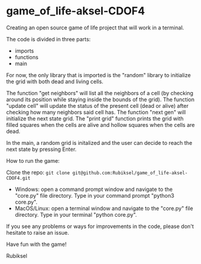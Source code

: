 # game_of_life-aksel-CDOF4
Creating an open source game of life project that will work in a terminal.

The code is divided in three parts: 
- imports
- functions
- main

For now, the only library that is imported is the "random" library to initialize the grid with both dead and living cells.

The function "get neighbors" will list all the neighbors of a cell (by checking around its position while staying inside the bounds of the grid).
The function "update cell" will update the status of the present cell (dead or alive) after checking how many neighbors said cell has.
The function "next gen" will initialize the next state grid.
The "print grid" function prints the grid with filled squares when the cells are alive and hollow squares when the cells are dead.

In the main, a random grid is initalized and the user can decide to reach the next state by pressing Enter.

How to run the game: 

Clone the repo:
    ``` git clone git@github.com:Rubiksel/game_of_life-aksel-CDOF4.git ```

- Windows: open a command prompt window and navigate to the "core.py" file directory. Type in your command prompt "python3 core.py".
- MacOS/Linux: open a terminal window and navigate to the "core.py" file directory. Type in your terminal "python core.py".

If you see any problems or ways for improvements in the code, please don't hesitate to raise an issue.

Have fun with the game!

Rubiksel